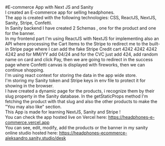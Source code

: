 #E-commerce App with Next JS and Sanity   
I created an E-commerce app for selling headphones.  
The app is created with the following technologies: CSS, ReactJS, NextJS, Sanity, Stripe, Confetti.  
In Sanity backend I have created 2 Schemas , one for the product and one for the banner.  
In my frontend part I'm using ReactJS with NextJS for implementing also an API where processing the Cart Items to the Stripe to redirect me to the built-in Stripe page where I can add the fake Stripe Credit cart 4242 4242 4242 4242 and for MM/YY add 04/24 and for the CVC just add 424, add random name on card and click Pay, then we are going to redirect in the success page where Confetti canvas is displayed with fireworks, then we can continue shopping.  
I'm using react context for storing the data in the app wide store.  
I'm storing my Sanity token and Stripe keys in env file to protect it for showing in the browser.  
I have created a dynamic page for the products, i recognize them by their slug property in the Sanity database. In the getStaticProps method I'm fetching the product
with that slug and also the other products to make the "You may also like" section.  
This App is made for learning NextJS, Sanity and Stripe !  
You can check the app hosted live on Vercel here:  https://headphones-e-commerce.vercel.app  
You can see, edit, modify, add the products or the banner in my sanity online studio hosted here: https://headphones-ecommerce-aleksandro.sanity.studio/desk  
